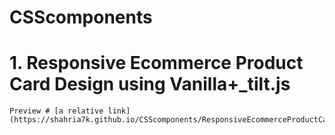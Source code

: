 
# CSScomponents 
# 1. Responsive Ecommerce Product Card Design using Vanilla+_tilt.js
    Preview # [a relative link] (https://shahria7k.github.io/CSScomponents/ResponsiveEcommerceProductCardDesignusingVanillatiltDotjs/)
